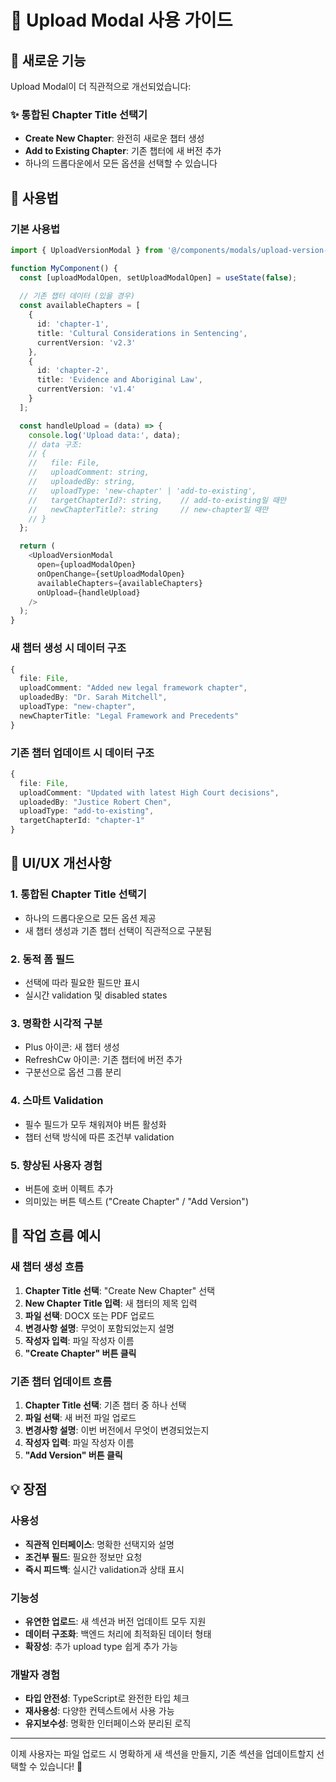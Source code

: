 # 📄 Upload Modal 사용 가이드

## 🚀 새로운 기능

Upload Modal이 더 직관적으로 개선되었습니다:

### ✨ 통합된 Chapter Title 선택기
- **Create New Chapter**: 완전히 새로운 챕터 생성  
- **Add to Existing Chapter**: 기존 챕터에 새 버전 추가
- 하나의 드롭다운에서 모든 옵션을 선택할 수 있습니다

## 📖 사용법

### 기본 사용법
```typescript
import { UploadVersionModal } from '@/components/modals/upload-version-modal';

function MyComponent() {
  const [uploadModalOpen, setUploadModalOpen] = useState(false);
  
  // 기존 챕터 데이터 (있을 경우)
  const availableChapters = [
    {
      id: 'chapter-1',
      title: 'Cultural Considerations in Sentencing',
      currentVersion: 'v2.3'
    },
    {
      id: 'chapter-2', 
      title: 'Evidence and Aboriginal Law',
      currentVersion: 'v1.4'
    }
  ];

  const handleUpload = (data) => {
    console.log('Upload data:', data);
    // data 구조:
    // {
    //   file: File,
    //   uploadComment: string,
    //   uploadedBy: string,
    //   uploadType: 'new-chapter' | 'add-to-existing',
    //   targetChapterId?: string,    // add-to-existing일 때만
    //   newChapterTitle?: string     // new-chapter일 때만
    // }
  };

  return (
    <UploadVersionModal
      open={uploadModalOpen}
      onOpenChange={setUploadModalOpen}
      availableChapters={availableChapters}
      onUpload={handleUpload}
    />
  );
}
```

### 새 챕터 생성 시 데이터 구조
```typescript
{
  file: File,
  uploadComment: "Added new legal framework chapter",
  uploadedBy: "Dr. Sarah Mitchell",
  uploadType: "new-chapter",
  newChapterTitle: "Legal Framework and Precedents"
}
```

### 기존 챕터 업데이트 시 데이터 구조
```typescript
{
  file: File,
  uploadComment: "Updated with latest High Court decisions",
  uploadedBy: "Justice Robert Chen", 
  uploadType: "add-to-existing",
  targetChapterId: "chapter-1"
}
```

## 🎯 UI/UX 개선사항

### 1. **통합된 Chapter Title 선택기**
- 하나의 드롭다운으로 모든 옵션 제공
- 새 챕터 생성과 기존 챕터 선택이 직관적으로 구분됨

### 2. **동적 폼 필드**
- 선택에 따라 필요한 필드만 표시
- 실시간 validation 및 disabled states

### 3. **명확한 시각적 구분**
- Plus 아이콘: 새 챕터 생성
- RefreshCw 아이콘: 기존 챕터에 버전 추가
- 구분선으로 옵션 그룹 분리

### 4. **스마트 Validation**
- 필수 필드가 모두 채워져야 버튼 활성화
- 챕터 선택 방식에 따른 조건부 validation

### 5. **향상된 사용자 경험**
- 버튼에 호버 이펙트 추가
- 의미있는 버튼 텍스트 ("Create Chapter" / "Add Version")

## 🔄 작업 흐름 예시

### 새 챕터 생성 흐름
1. **Chapter Title 선택**: "Create New Chapter" 선택
2. **New Chapter Title 입력**: 새 챕터의 제목 입력
3. **파일 선택**: DOCX 또는 PDF 업로드
4. **변경사항 설명**: 무엇이 포함되었는지 설명
5. **작성자 입력**: 파일 작성자 이름
6. **"Create Chapter" 버튼 클릭**

### 기존 챕터 업데이트 흐름  
1. **Chapter Title 선택**: 기존 챕터 중 하나 선택
2. **파일 선택**: 새 버전 파일 업로드  
3. **변경사항 설명**: 이번 버전에서 무엇이 변경되었는지
4. **작성자 입력**: 파일 작성자 이름
5. **"Add Version" 버튼 클릭**

## 💡 장점

### 사용성
- **직관적 인터페이스**: 명확한 선택지와 설명
- **조건부 필드**: 필요한 정보만 요청
- **즉시 피드백**: 실시간 validation과 상태 표시

### 기능성
- **유연한 업로드**: 새 섹션과 버전 업데이트 모두 지원
- **데이터 구조화**: 백엔드 처리에 최적화된 데이터 형태
- **확장성**: 추가 upload type 쉽게 추가 가능

### 개발자 경험  
- **타입 안전성**: TypeScript로 완전한 타입 체크
- **재사용성**: 다양한 컨텍스트에서 사용 가능
- **유지보수성**: 명확한 인터페이스와 분리된 로직

---

이제 사용자는 파일 업로드 시 명확하게 새 섹션을 만들지, 기존 섹션을 업데이트할지 선택할 수 있습니다! 🎉